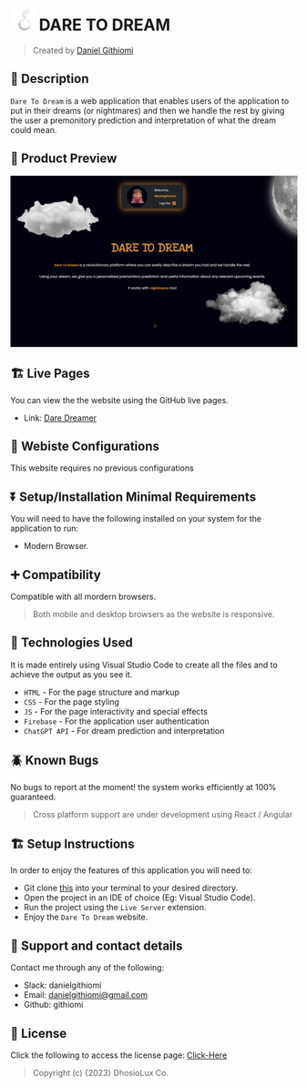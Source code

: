 # <a href="https://githiomi.github.io/Dare-To-Dream" target="_blank"><img style="margin: 0px 5px" src="./Assets/Images/Dream_Logo.png" alt="Dare To Dream" height="40" /></a>DARE TO DREAM

> Created by <a href="https://www.github.com/githiomi"> Daniel Githiomi </a>

## 🚧 Description

`Dare To Dream` is a web application that enables users of the application to put in their dreams (or nightmares) and then we handle the rest by giving the user a premonitory prediction and interpretation of what the dream could mean.

## 👀 Product Preview

![Screenshot](./Assets/Images/Screenshot.png)

## 🏗️ Live Pages

You can view the the website using the GitHub live pages.

* Link: [Dare Dreamer](https://githiomi.github.io/Dare-To-Dream)

## 🏁 Webiste Configurations

This website requires no previous configurations

## ⏬ Setup/Installation Minimal Requirements

You will need to have the following installed on your system for the application to run:

* Modern Browser.

## ➕ Compatibility

Compatible with all mordern browsers.

> Both mobile and desktop browsers as the website is responsive.

## 🤖 Technologies Used

It is made entirely using Visual Studio Code to create all the files and to achieve the output as you see it.

* `HTML` - For the page structure and markup
* `CSS` - For the page styling
* `JS` - For the page interactivity and special effects
* `Firebase` - For the application user authentication
* `ChatGPT API` - For dream prediction and interpretation

## 🪲 Known Bugs

No bugs to report at the moment! the system works efficiently at 100% guaranteed.

> Cross platform support are under development using React / Angular

## 🏗️ Setup Instructions

In order to enjoy the features of this application you will need to:

* Git clone [this](https://github.com/githiomi/Dare-To-Dream) into your terminal to your
  desired directory.
* Open the project in an IDE of choice (Eg: Visual Studio Code).
* Run the project using the `Live Server` extension.
* Enjoy the `Dare To Dream` website.

## 📧 Support and contact details

Contact me through any of the following:

* Slack: danielgithiomi
* Email: danielgithiomi@gmail.com
* Github: githiomi

## 📃 License

Click the following to access the license
page: [Click-Here](https://githiomi.github.io/Privacy-Policy/)

> Copyright (c) {2023} DhosioLux Co.
